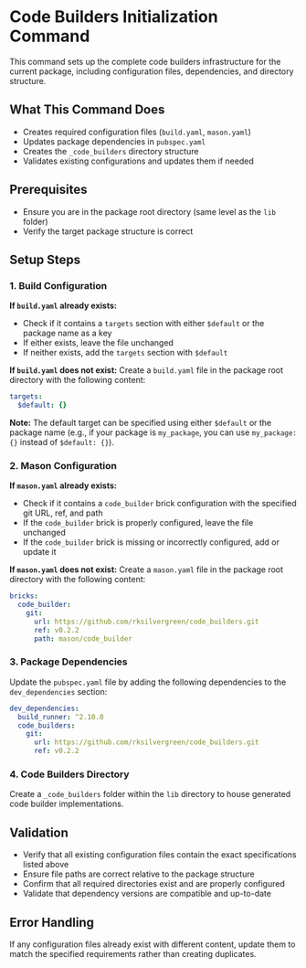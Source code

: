 # Code Builders Initialization Command

This command sets up the complete code builders infrastructure for the current package, including configuration files, dependencies, and directory structure.

## What This Command Does

- Creates required configuration files (`build.yaml`, `mason.yaml`)
- Updates package dependencies in `pubspec.yaml`
- Creates the `_code_builders` directory structure
- Validates existing configurations and updates them if needed

## Prerequisites

- Ensure you are in the package root directory (same level as the `lib` folder)
- Verify the target package structure is correct

## Setup Steps

### 1. Build Configuration

**If `build.yaml` already exists:**
- Check if it contains a `targets` section with either `$default` or the package name as a key
- If either exists, leave the file unchanged
- If neither exists, add the `targets` section with `$default`

**If `build.yaml` does not exist:**
Create a `build.yaml` file in the package root directory with the following content:

```yaml
targets:
  $default: {}
```

**Note:** The default target can be specified using either `$default` or the package name (e.g., if your package is `my_package`, you can use `my_package: {}` instead of `$default: {}`).

### 2. Mason Configuration

**If `mason.yaml` already exists:**
- Check if it contains a `code_builder` brick configuration with the specified git URL, ref, and path
- If the `code_builder` brick is properly configured, leave the file unchanged
- If the `code_builder` brick is missing or incorrectly configured, add or update it

**If `mason.yaml` does not exist:**
Create a `mason.yaml` file in the package root directory with the following content:

```yaml
bricks:
  code_builder:
    git:
      url: https://github.com/rksilvergreen/code_builders.git
      ref: v0.2.2
      path: mason/code_builder
```

### 3. Package Dependencies

Update the `pubspec.yaml` file by adding the following dependencies to the `dev_dependencies` section:

```yaml
dev_dependencies:
  build_runner: ^2.10.0
  code_builders:
    git:
      url: https://github.com/rksilvergreen/code_builders.git
      ref: v0.2.2
```

### 4. Code Builders Directory

Create a `_code_builders` folder within the `lib` directory to house generated code builder implementations.

## Validation

- Verify that all existing configuration files contain the exact specifications listed above
- Ensure file paths are correct relative to the package structure
- Confirm that all required directories exist and are properly configured
- Validate that dependency versions are compatible and up-to-date

## Error Handling

If any configuration files already exist with different content, update them to match the specified requirements rather than creating duplicates.